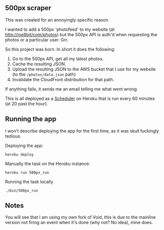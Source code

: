 ## 500px scraper

This was created for an annoyingly specific reason.

I wanted to add a 500px 'photofeed' to my website (at [http://joe8bit/com/photos](http://joe8bit/com/photos)) but the 500px API is auth'd when requesting the photos or a particular user. Grr.

So this project was born. In short it does the following:

1. Go to the 500px API, get all my latest photos.
2. Cache the resulting JSON.
3. Upload the resulting JSON to the AWS bucket that I use for my website (to the `/photos/data.json` path)
4. Invalidate the CloudFront distribution for that path.

If anything fails, it sends me an email telling me what went wrong.

This is all deployed as a [Scheduler](https://devcenter.heroku.com/articles/scheduler) on Heroku that is run every 60 minutes (at 20 past the hour).

## Running the app

I won't describe deploying the app for the first time, as it was skull fuckingly tedious. 

Deploying the app:
```
heroku deploy
```

Manually the task on the Heroku instance:
```
heroku run 500px_run
```

Running the task locally
```
./bin/500px_run
``` 

## Notes

You will see that I am using my own fork of Void, this is due to the mainline version not firing an event when it's done (why not? No idea), mine does.
